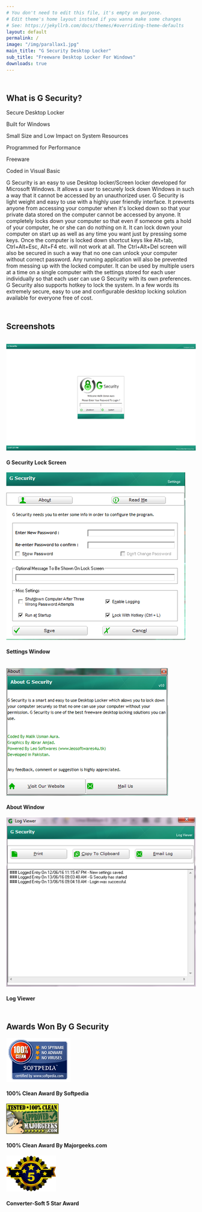 ```yaml
---
# You don't need to edit this file, it's empty on purpose.
# Edit theme's home layout instead if you wanna make some changes
# See: https://jekyllrb.com/docs/themes/#overriding-theme-defaults
layout: default
permalink: /
image: "/img/parallax1.jpg"
main_title: "G Security Desktop Locker"
sub_title: "Freeware Desktop Locker For Windows"
downloads: true
---
```


<div class="w3-display-container w3-opacity-min w3-blue w3-padding">
	<div class="w3-content">
		<h2 class="w3-center w3-wide w3-text-light-gray w3-padding"><i class="fa fa-question-circle-o fa-fw fa-4x w3-text-light-gray w3-hover-opacity-off"></i><br> What is G Security? </h2>
		<div class="w3-cell-row w3-center">
			<div class="w3-card-4 w3-cell w3-row-padding w3-mobile">
				<div class="w3-container">
					<p><i class="fa fa-shield fa-4x"></i></p>
				</div>
				<footer class="w3-container">Secure Desktop Locker</footer>
			</div>
			<div class="w3-card-4 w3-cell w3-row-padding w3-mobile">
				<div class="w3-container">
					<p><i class="fa fa-windows fa-4x"></i></p>
				</div>
				<footer class="w3-container">Built for Windows</footer>
			</div>
			<div class="w3-card-4 w3-cell w3-row-padding w3-mobile">
				<div class="w3-container">
					<p><i class="fa fa-compress fa-4x"></i></p>
				</div>
				<footer class="w3-container">Small Size and Low Impact on System Resources</footer>
			</div>
		</div>
		<div class="w3-cell-row w3-center">
			<div class="w3-card-4 w3-cell w3-row-padding w3-mobile">
				<div class="w3-container">
					<p><i class="fa fa-fighter-jet fa-4x"></i></p>
				</div>
				<footer class="w3-container">Programmed for Performance</footer>
			</div>
			<div class="w3-card-4 w3-cell w3-row-padding w3-mobile">
				<div class="w3-container">
					<p><i class="fa fa-credit-card fa-4x"></i></p>
				</div>
				<footer class="w3-container">Freeware</footer>
			</div>
			<div class="w3-card-4 w3-cell w3-row-padding w3-mobile">
				<div class="w3-container">
					<p><i class="fa fa-code fa-4x"></i></p>
				</div>
				<footer class="w3-container">Coded in Visual Basic</footer>
			</div>
		</div>
		<p class="w3-text-light-gray w3-padding-top w3-padding-64">
			G Security is an easy to use Desktop locker/Screen locker developed for Microsoft Windows. 
			It allows a user to securely lock down Windows in such a way that it cannot be accessed by an unauthorized user. 
			G Security is light weight and easy to use with a highly user friendly interface. 
			It prevents anyone from accessing your computer when it's locked down so that your private data stored on the computer cannot be accessed by anyone. 
			It completely locks down your computer so that even if someone gets a hold of your computer, he or she can do nothing on it. 
			It can lock down your computer on start up as well as any time you want just by pressing some keys. 
			Once the computer is locked down shortcut keys like Alt+tab, Ctrl+Alt+Esc, Alt+F4 etc. will not work at all. 
			The Ctrl+Alt+Del screen will also be secured in such a way that no one can unlock your computer without correct password. 
			Any running application will also be prevented from messing up with the locked computer. 
			It can be used by multiple users at a time on a single computer with the settings stored for each user individually so that each user can use G Security with its own preferences. 
			G Security also supports hotkey to lock the system. In a few words its extremely secure, easy to use and configurable desktop locking solution available for everyone free of cost.
		</p>
	</div>
</div>

<div class="w3-opacity-min w3-white w3-padding-large">
	<div class="w3-container w3-center">
		<h2 class="w3-wide w3-padding">
			<i class="fa fa-picture-o fa-fw fa-4x w3-hover-opacity-off"></i><br/>
			Screenshots
		</h2>
		<div class="w3-row">
			<div class="w3-col m2"> &nbsp; </div>
			<div class="w3-col m4 w3-padding" data-aos="flip-right">
				<div class="w3-card-2">
					<img class="w3-image dy-img w3-hover-opacity" src="/img/gsecurity-main.png" alt="G Security Desktop Locker 1">
					<div class="w3-container w3-gray">
						<h4>G Security Lock Screen</h4>
					</div>
				</div>
			</div>
			<div class="w3-col m4 w3-padding" data-aos="flip-left">
				<div class="w3-card-2">
					<img class="w3-image dy-img w3-hover-opacity" src="/img/gsecurity-settings.png" alt="G Security Desktop Locker 2">
					<div class="w3-container w3-gray">
						<h4>Settings Window</h4>
					</div>
				</div>
			</div>
		</div>
		<div class="w3-row">
			<div class="w3-col m2"> &nbsp; </div>
			<div class="w3-col m4 w3-padding" data-aos="flip-right">
				<div class="w3-card-2">
					<img class="w3-image dy-img w3-hover-opacity" src="/img/gsecurity-about.png" alt="G Security Desktop Locker 3">
					<div class="w3-container w3-gray">
						<h4>About Window</h4>
					</div>
				</div>
			</div>
			<div class="w3-col m4 w3-padding" data-aos="flip-left">
				<div class="w3-card-2">
					<img class="w3-image dy-img w3-hover-opacity" src="/img/gsecurity-logviewer.png" alt="G Security Desktop Locker 4">
					<div class="w3-container w3-gray">
						<h4>Log Viewer</h4>
					</div>
				</div>
			</div>
		</div>
	</div>
</div>

<div class="w3-display-container w3-opacity-min w3-green w3-padding-large">
	<div class="w3-container w3-center">
		<h2 class="w3-center w3-wide w3-text-light-gray w3-padding">
			<i class="fa fa-trophy fa-fw fa-4x w3-text-light-gray w3-hover-opacity-off"></i><br/>
			Awards Won By G Security 
		</h2>
		<div class="w3-third w3-padding">
			<div class="w3-card-2">
				<a href="http://www.softpedia.com/get/Security/Lockdown/G-Security.shtml" target="_blank"><img class="w3-hover-opacity w3-padding award-img" src="/img/softpedia_award.gif" alt="Softpedia Award"></a>
				<div class="w3-container w3-white">
					<h4>100% Clean Award By Softpedia</h4>
				</div>
			</div>
		</div>
		<div class="w3-third w3-padding">
			<div class="w3-card-2">
				<a href="http://www.majorgeeks.com/files/details/g_security.html" target="_blank"><img class="w3-hover-opacity w3-padding award-img" src="/img/mg_approved.gif" alt="Majorgeeks Award"></a>
				<div class="w3-container w3-white">
					<h4>100% Clean Award By Majorgeeks.com</h4>
				</div>
			</div>
		</div>
		<div class="w3-third w3-padding">
			<div class="w3-card-2">
				<a href="http://www.converter-soft.com/G_Security-softid-401485.html" target="_blank"><img class="w3-hover-opacity w3-padding award-img" src="/img/5star.png" alt="Converter-Soft Award"></a>
				<div class="w3-container w3-white">
					<h4>Converter-Soft 5 Star Award</h4>
				</div>
			</div>
		</div>
	</div>
</div>
